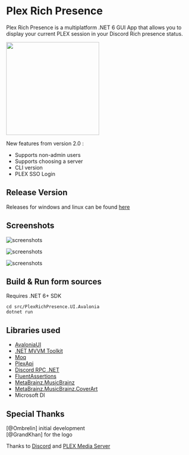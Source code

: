 # Plex Rich Presence

Plex Rich Presence is a multiplatform .NET 6 GUI App that allows you to display your current PLEX session in your Discord Rich presence status.

<img src="https://github.com/Janniqz/plex-rich-presence/blob/master/src/PlexRichPresence.UI.Avalonia/Assets/plex-rich-presence.png?raw=true" width="250" height="250">

New features from version 2.0 : 

- Supports non-admin users
- Supports choosing a server
- CLI version
- PLEX SSO Login

## Release Version

Releases for windows and linux can be found [here](https://github.com/Janniqz/plex-rich-presence/releases/latest)

## Screenshots

![screenshots](screenshots/login.png)

![screenshots](screenshots/server.png)

![screenshots](screenshots/activity.png)

## Build & Run form sources

Requires .NET 6+ SDK

```
cd src/PlexRichPresence.UI.Avalonia
dotnet run
```

## Libraries used

- [AvaloniaUI](https://avaloniaui.net/)
- [.NET MVVM Toolkit](https://github.com/CommunityToolkit/)
- [Moq](https://github.com/devlooped/moq)
- [PlexApi](https://github.com/jensenkd/plex-api)
- [Discord RPC .NET](https://github.com/Lachee/discord-rpc-csharp)
- [FluentAssertions](https://github.com/fluentassertions/fluentassertions)
- [MetaBrainz.MusicBrainz](https://github.com/Zastai/MetaBrainz.MusicBrainz)
- [MetaBrainz.MusicBrainz.CoverArt](https://github.com/Zastai/MetaBrainz.MusicBrainz.CoverArt)
- Microsoft DI

## Special Thanks

[@Ombrelin] initial development<br>
[@GrandKhan] for the logo

Thanks to [Discord](https://discord.com/) and [PLEX Media Server](https://plex.tv)

